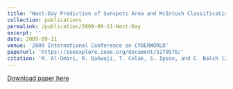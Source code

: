 ```yaml
---
title: "Next-Day Prediction of Sunspots Area and McIntosh Classifications using Hidden Markov Models"
collection: publications
permalink: /publication/2009-09-11-Next-Day
excerpt: ''
date: 2009-09-11
venue: '2009 International Conference on CYBERWORLD'
paperurl: 'https://ieeexplore.ieee.org/document/5279578/'
citation: 'M. Al-Omari, R. Qahwaji, T. Colak, S. Ipson, and C. Balch (2009). "Next-Day Prediction of Sunspots Area and McIntosh Classifications using Hidden Markov Models," in 2009 International Conference on CYBERWORLDS Bradford, UK.'
---
```


[Download paper here](https://ieeexplore.ieee.org/stamp/stamp.jsp?tp=&arnumber=5279578)
